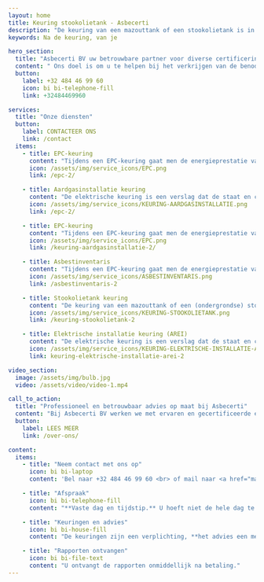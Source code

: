 ```yaml
---
layout: home
title: Keuring stookolietank - Asbecerti
description: "De keuring van een mazouttank of een stookolietank is in het merendeel van de gevallen verplicht"
keywords: Na de keuring, van je

hero_section:
  title: "Asbecerti BV uw betrouwbare partner voor diverse certificeringen en keuringen!"
  content: " Ons doel is om u te helpen bij het verkrijgen van de benodigde certificeringen en keuringen voor uw woning of bedrijfspand, zodat u voldoet aan alle wettelijke eisen en veiligheidsvoorschriften."
  button:
    label: +32 484 46 99 60
    icon: bi bi-telephone-fill
    link: +32484469960

services:
  title: "Onze diensten"
  button:
    label: CONTACTEER ONS
    link: /contact
  items:
    - title: EPC-keuring
      content: "Tijdens een EPC-keuring gaat men de energieprestatie van jouw woning vaststellen. Hiervan wordt er vervolgens een rapport opgemaakt, … "
      icon: /assets/img/service_icons/EPC.png
      link: /epc-2/

    - title: Aardgasinstallatie keuring
      content: "De elektrische keuring is een verslag dat de staat en conformiteit van de elektrische installatie(s) in je woning in kaart brengt…"
      icon: /assets/img/service_icons/KEURING-AARDGASINSTALLATIE.png
      link: /epc-2/

    - title: EPC-keuring
      content: "Tijdens een EPC-keuring gaat men de energieprestatie van jouw woning vaststellen. Hiervan wordt er vervolgens een rapport opgemaakt, … "
      icon: /assets/img/service_icons/EPC.png
      link: /keuring-aardgasinstallatie-2/

    - title: Asbestinventaris
      content: "Tijdens een EPC-keuring gaat men de energieprestatie van jouw woning vaststellen. Hiervan wordt er vervolgens een rapport opgemaakt, … "
      icon: /assets/img/service_icons/ASBESTINVENTARIS.png
      link: /asbestinventaris-2

    - title: Stookolietank keuring
      content: "De keuring van een mazouttank of een (ondergrondse) stookolietank is in het merendeel van de gevallen verplicht…"
      icon: /assets/img/service_icons/KEURING-STOOKOLIETANK.png
      link: /keuring-stookolietank-2

    - title: Elektrische installatie keuring (AREI)
      content: "De elektrische keuring is een verslag dat de staat en conformiteit van de elektrische installatie(s) in je woning in kaart …"
      icon: /assets/img/service_icons/KEURING-ELEKTRISCHE-INSTALLATIE-AREI.png
      link: keuring-elektrische-installatie-arei-2

video_section:
  image: /assets/img/bulb.jpg
  video: /assets/video/video-1.mp4

call_to_action:
  title: "Professioneel en betrouwbaar advies op maat bij Asbecerti"
  content: "Bij Asbecerti BV werken we met ervaren en gecertificeerde experts die u professioneel en betrouwbaar advies geven over de juiste keuzes en oplossingen voor uw situatie. Onze dienstverlening is snel, efficiënt en betaalbaar. <br><br>  Neem gerust contact met ons op voor meer informatie of een offerte op maat. Wij helpen u graag verder! "
  button:
    label: LEES MEER
    link: /over-ons/

content:
  items:
    - title: "Neem contact met ons op"
      icon: bi bi-laptop
      content: 'Bel naar +32 484 46 99 60 <br> of mail naar <a href="mailto:Info@asbecerti.be">Info@asbecerti.be</a> '

    - title: "Afspraak"
      icon: bi bi-telephone-fill
      content: "**Vaste dag en tijdstip.** U hoeft niet de hele dag te wachten!"

    - title: "Keuringen en advies"
      icon: bi bi-house-fill
      content: "De keuringen zijn een verplichting, **het advies een meerwaarde van Asbecerti.**"

    - title: "Rapporten ontvangen"
      icon: bi bi-file-text
      content: "U ontvangt de rapporten onmiddellijk na betaling."
---
```

